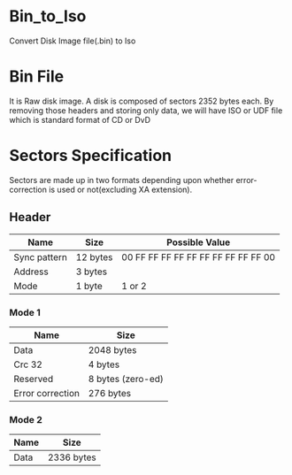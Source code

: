 # Bin_to_Iso
Convert Disk Image file(.bin) to Iso

# Bin File
It is Raw disk image. A disk is composed of sectors 2352 bytes each. By removing those headers and storing only data, we will have ISO or UDF file which is standard format of CD or DvD

# Sectors Specification
Sectors are made up in two formats depending upon whether error-correction is used or not(excluding XA extension).

## Header

| Name | Size | Possible Value |
|------|------|-----------------|
| Sync pattern | 12 bytes | 00 FF FF FF FF FF FF FF FF FF FF 00 |
| Address | 3 bytes | |
| Mode | 1 byte | 1 or 2 |

### Mode 1

| Name | Size |
|------|------|
| Data | 2048 bytes |
| Crc 32 | 4 bytes |
| Reserved | 8 bytes (zero-ed) |
| Error correction | 276 bytes |

### Mode 2

| Name | Size |
|------|------|
| Data | 2336 bytes |
